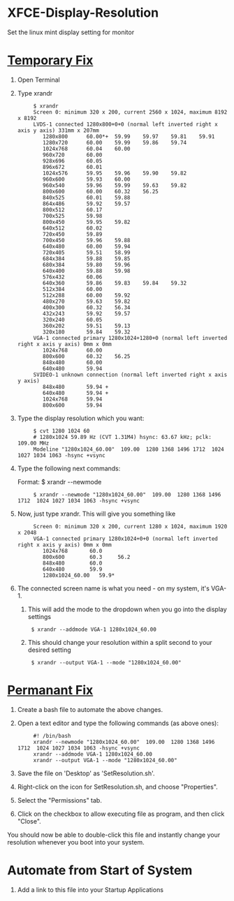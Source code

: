 # XFCE-Display-Resolution
Set the linux mint display setting for monitor

# [Temporary Fix](https://github.com/atindra305/XFCE-Display-Resolution/blob/master/resolution) 
1. Open Terminal
2. Type xrandr

            $ xrandr
            Screen 0: minimum 320 x 200, current 2560 x 1024, maximum 8192 x 8192
            LVDS-1 connected 1280x800+0+0 (normal left inverted right x axis y axis) 331mm x 207mm
               1280x800      60.00*+  59.99    59.97    59.81    59.91  
               1280x720      60.00    59.99    59.86    59.74  
               1024x768      60.04    60.00  
               960x720       60.00  
               928x696       60.05  
               896x672       60.01  
               1024x576      59.95    59.96    59.90    59.82  
               960x600       59.93    60.00  
               960x540       59.96    59.99    59.63    59.82  
               800x600       60.00    60.32    56.25  
               840x525       60.01    59.88  
               864x486       59.92    59.57  
               800x512       60.17  
               700x525       59.98  
               800x450       59.95    59.82  
               640x512       60.02  
               720x450       59.89  
               700x450       59.96    59.88  
               640x480       60.00    59.94  
               720x405       59.51    58.99  
               684x384       59.88    59.85  
               680x384       59.80    59.96  
               640x400       59.88    59.98  
               576x432       60.06  
               640x360       59.86    59.83    59.84    59.32  
               512x384       60.00  
               512x288       60.00    59.92  
               480x270       59.63    59.82  
               400x300       60.32    56.34  
               432x243       59.92    59.57  
               320x240       60.05  
               360x202       59.51    59.13  
               320x180       59.84    59.32  
            VGA-1 connected primary 1280x1024+1280+0 (normal left inverted right x axis y axis) 0mm x 0mm
               1024x768      60.00  
               800x600       60.32    56.25  
               848x480       60.00  
               640x480       59.94  
            SVIDEO-1 unknown connection (normal left inverted right x axis y axis)
               848x480       59.94 +
               640x480       59.94 +
               1024x768      59.94  
               800x600       59.94  
               
3. Type the display resolution which you want:

            $ cvt 1280 1024 60
            # 1280x1024 59.89 Hz (CVT 1.31M4) hsync: 63.67 kHz; pclk: 109.00 MHz
            Modeline "1280x1024_60.00"  109.00  1280 1368 1496 1712  1024 1027 1034 1063 -hsync +vsync

4. Type the following next commands:

      Format: $ xrandr --newmode <After Modeline>
  
            $ xrandr --newmode "1280x1024_60.00"  109.00  1280 1368 1496 1712  1024 1027 1034 1063 -hsync +vsync
            
5. Now, just type xrandr. This will give you something like 

            Screen 0: minimum 320 x 200, current 1280 x 1024, maximum 1920 x 2048
            VGA-1 connected primary 1280x1024+0+0 (normal left inverted right x axis y axis) 0mm x 0mm
               1024x768       60.0  
               800x600        60.3     56.2  
               848x480        60.0  
               640x480        59.9  
               1280x1024_60.00   59.9* 
               
6. The connected screen name is what you need - on my system, it's VGA-1.
    
    1. This will add the mode to the dropdown when you go into the display settings
    
            $ xrandr --addmode VGA-1 1280x1024_60.00
            
    2. This should change your resolution within a split second to your desired setting
    
            $ xrandr --output VGA-1 --mode "1280x1024_60.00"

# [Permanant Fix](https://github.com/atindra305/XFCE-Display-Resolution/blob/master/SetResolution.sh)
1. Create a bash file to automate the above changes.

2. Open a text editor and type the following commands (as above ones):

            #! /bin/bash
            xrandr --newmode "1280x1024_60.00"  109.00  1280 1368 1496 1712  1024 1027 1034 1063 -hsync +vsync
            xrandr --addmode VGA-1 1280x1024_60.00
            xrandr --output VGA-1 --mode "1280x1024_60.00"

3. Save the file on 'Desktop' as 'SetResolution.sh'.

4. Right-click on the icon for SetResolution.sh, and choose "Properties".

5. Select the "Permissions" tab.

6. Click on the checkbox to allow executing file as program, and then click "Close".

You should now be able to double-click this file and instantly change your resolution whenever you boot into your system.

# Automate from Start of System

1. Add a link to this file into your Startup Applications
